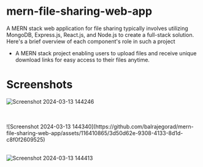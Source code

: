 # mern-file-sharing-web-app
A MERN stack web application for file sharing typically involves utilizing MongoDB, Express.js, React.js, and Node.js to create a full-stack solution. Here's a brief overview of each component's role in such a project

- A MERN stack project enabling users to upload files and receive unique download links for easy access to their files anytime.
# Screenshots

![Screenshot 2024-03-13 144246](https://github.com/balrajegorad/mern-file-sharing-web-app/assets/116410865/db365693-491d-4f87-8bb1-d84713745524)

<br>
<br>
![Screenshot 2024-03-13 144340](https://github.com/balrajegorad/mern-file-sharing-web-app/assets/116410865/3d50d62e-9308-4133-8d1d-c8f0f2609525)
<br>
<br>

![Screenshot 2024-03-13 144413](https://github.com/balrajegorad/mern-file-sharing-web-app/assets/116410865/2c3cdc2a-718a-40ca-b8a9-49f462ebbb94)


